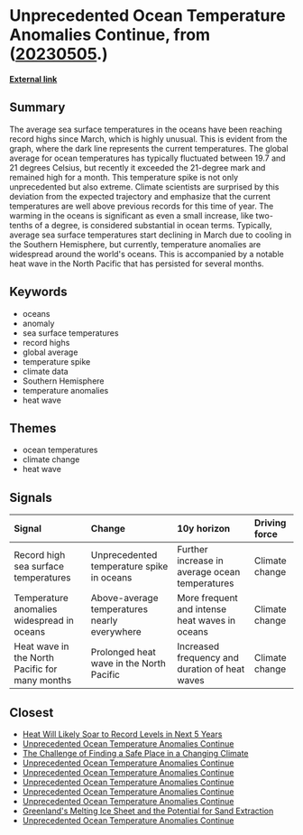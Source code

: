 # __Unprecedented Ocean Temperature Anomalies Continue__, from ([20230505](https://kghosh.substack.com/p/20230505).)

__[External link](https://www.wired.com/story/an-ominous-heating-event-is-unfolding-in-the-oceans/)__



## Summary

The average sea surface temperatures in the oceans have been reaching record highs since March, which is highly unusual. This is evident from the graph, where the dark line represents the current temperatures. The global average for ocean temperatures has typically fluctuated between 19.7 and 21 degrees Celsius, but recently it exceeded the 21-degree mark and remained high for a month. This temperature spike is not only unprecedented but also extreme. Climate scientists are surprised by this deviation from the expected trajectory and emphasize that the current temperatures are well above previous records for this time of year. The warming in the oceans is significant as even a small increase, like two-tenths of a degree, is considered substantial in ocean terms. Typically, average sea surface temperatures start declining in March due to cooling in the Southern Hemisphere, but currently, temperature anomalies are widespread around the world's oceans. This is accompanied by a notable heat wave in the North Pacific that has persisted for several months.

## Keywords

* oceans
* anomaly
* sea surface temperatures
* record highs
* global average
* temperature spike
* climate data
* Southern Hemisphere
* temperature anomalies
* heat wave

## Themes

* ocean temperatures
* climate change
* heat wave

## Signals

| Signal                                         | Change                                       | 10y horizon                                    | Driving force   |
|:-----------------------------------------------|:---------------------------------------------|:-----------------------------------------------|:----------------|
| Record high sea surface temperatures           | Unprecedented temperature spike in oceans    | Further increase in average ocean temperatures | Climate change  |
| Temperature anomalies widespread in oceans     | Above-average temperatures nearly everywhere | More frequent and intense heat waves in oceans | Climate change  |
| Heat wave in the North Pacific for many months | Prolonged heat wave in the North Pacific     | Increased frequency and duration of heat waves | Climate change  |

## Closest

* [Heat Will Likely Soar to Record Levels in Next 5 Years](89b553cd6644cc1549e68abd6a6d44d6)
* [Unprecedented Ocean Temperature Anomalies Continue](7d78c43cd82cf39506c094d726af453f)
* [The Challenge of Finding a Safe Place in a Changing Climate](efa36dc9bd5ddc890866d4ab1e68e71f)
* [Unprecedented Ocean Temperature Anomalies Continue](7d78c43cd82cf39506c094d726af453f)
* [Unprecedented Ocean Temperature Anomalies Continue](7d78c43cd82cf39506c094d726af453f)
* [Unprecedented Ocean Temperature Anomalies Continue](7d78c43cd82cf39506c094d726af453f)
* [Unprecedented Ocean Temperature Anomalies Continue](7d78c43cd82cf39506c094d726af453f)
* [Unprecedented Ocean Temperature Anomalies Continue](7d78c43cd82cf39506c094d726af453f)
* [Greenland's Melting Ice Sheet and the Potential for Sand Extraction](6c6a5e8d50e3045323cf202ba5b17ea9)
* [Unprecedented Ocean Temperature Anomalies Continue](7d78c43cd82cf39506c094d726af453f)